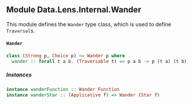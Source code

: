 ## Module Data.Lens.Internal.Wander

This module defines the `Wander` type class, which is used to define `Traversal`s.

#### `Wander`

``` purescript
class (Strong p, Choice p) <= Wander p where
  wander :: forall t a b. (Traversable t) => p a b -> p (t a) (t b)
```

##### Instances
``` purescript
instance wanderFunction :: Wander Function
instance wanderStar :: (Applicative f) => Wander (Star f)
```


